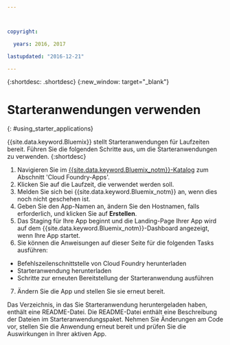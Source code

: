 ```yaml
---



copyright:

  years: 2016, 2017

lastupdated: "2016-12-21"

---
```



{:shortdesc: .shortdesc}
{:new_window: target="_blank"}


# Starteranwendungen verwenden
{: #using_starter_applications}

{{site.data.keyword.Bluemix}} stellt Starteranwendungen für Laufzeiten bereit.
Führen Sie die folgenden Schritte aus, um die Starteranwendungen zu verwenden.
{:shortdesc}

1. Navigieren Sie im [{{site.data.keyword.Bluemix_notm}}-Katalog](https://console.{DomainName}/catalog/)
zum Abschnitt 'Cloud Foundry-Apps'.
2. Klicken Sie auf die Laufzeit, die verwendet werden soll.
3. Melden Sie sich bei {{site.data.keyword.Bluemix_notm}} an, wenn dies noch nicht geschehen ist.
4. Geben Sie den App-Namen an, ändern Sie den Hostnamen, falls erforderlich, und klicken Sie auf **Erstellen**.
5. Das Staging für Ihre App beginnt und die Landing-Page Ihrer App wird auf dem {{site.data.keyword.Bluemix_notm}}-Dashboard angezeigt, wenn Ihre App startet.
6. Sie können die Anweisungen auf dieser Seite für die folgenden Tasks ausführen:
  * Befehlszeilenschnittstelle von Cloud Foundry herunterladen
  * Starteranwendung herunterladen
  * Schritte zur erneuten Bereitstellung der Starteranwendung ausführen
7. Ändern Sie die App und stellen Sie sie erneut bereit.

Das Verzeichnis, in das Sie Starteranwendung heruntergeladen haben, enthält eine README-Datei.  Die README-Datei enthält eine Beschreibung der Dateien im Starteranwendungspaket.  Nehmen Sie Änderungen am Code vor, stellen Sie die Anwendung erneut bereit und prüfen Sie die Auswirkungen in Ihrer aktiven App.

